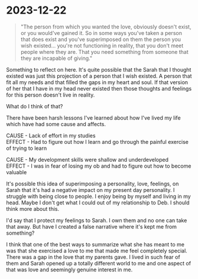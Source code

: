 # 2023-12-22

>"The person from which you wanted the love, obviously doesn't exist, or you would've gained it. So in some ways you've taken a person that does exist and you've superimposed on them the person you wish existed... you're not functioning in reality, that you don't meet people where they are. That you need something from someone that they are incapable of giving." 

Something to reflect on here. It's quite possible that the Sarah that I thought existed was just this projection of a person that I wish existed. A person that fit all my needs and that filled the gaps in my heart and soul. If that version of her that I have in my head never existed then those thoughts and feelings for this person doesn't live in reality.

What do I think of that? 

There have been harsh lessons I've learned about how I've lived my life which have had some cause and affects. 

CAUSE - Lack of effort in my studies  
EFFECT - Had to figure out how I learn and go through the painful exercise of trying to learn

CAUSE - My development skills were shallow and underdeveloped  
EFFECT - I was in fear of losing my ob and had to figure out how to become valuable

It's possible this idea of superimposing a personality, love, feelings, on Sarah that it's had a negative impact on my present day personality. I struggle with being close to people. I enjoy being by myself and living in my head. Maybe I don't get what I could out of my relationship to Deb. I should think more about this. 

I'd say that I protect my feelings to Sarah. I own them and no one can take that away. But have I created a false narrative where it's kept me from something?


I think that one of the best ways to summarize what she has meant to me was that she exercised a love to me that made me feel completely special. There was a gap in the love that my parents gave. I lived in such fear of them and Sarah opened up a totally different world to me and one aspect of that was love and seemingly genuine interest in me. 
